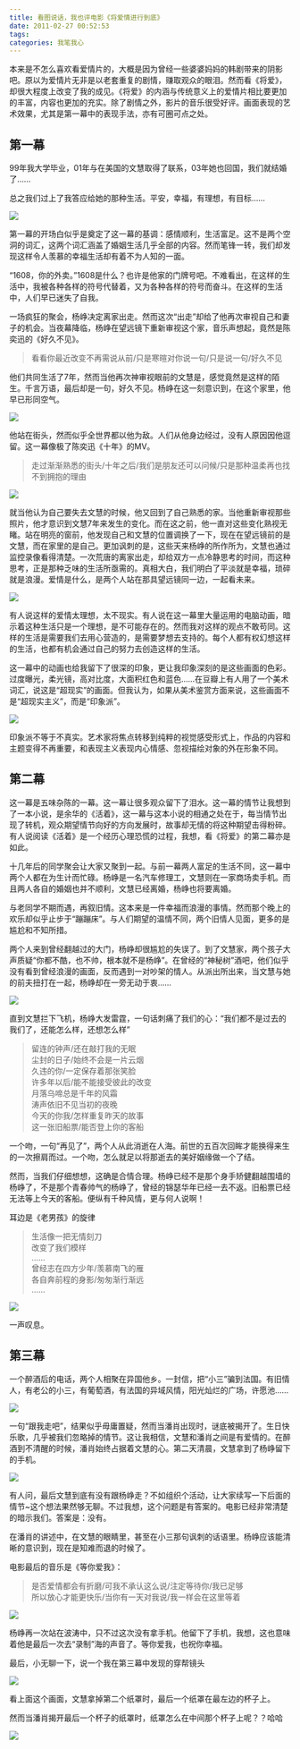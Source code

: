 ```yaml
---
title: 看图说话，我也评电影《将爱情进行到底》
date: 2011-02-27 00:52:53
tags:
categories: 我笔我心
---
```


本来是不怎么喜欢看爱情片的，大概是因为曾经一些婆婆妈妈的韩剧带来的阴影吧。原以为爱情片无非是以老套重复的剧情，赚取观众的眼泪。然而看《将爱》，却很大程度上改变了我的成见。《将爱》的内涵与传统意义上的爱情片相比要更加的丰富，内容也更加的充实。除了剧情之外，影片的音乐很受好评。画面表现的艺术效果，尤其是第一幕中的表现手法，亦有可圈可点之处。
 
## 第一幕

99年我大学毕业，01年与在美国的文慧取得了联系，03年她也回国，我们就结婚了……

总之我们过上了我答应给她的那种生活。平安，幸福，有理想，有目标……

![][pic1]

<!--more-->

第一幕的开场白似乎是奠定了这一幕的基调：感情顺利，生活富足。这不是两个空洞的词汇，这两个词汇涵盖了婚姻生活几乎全部的内容。然而笔锋一转，我们却发现这样令人羡慕的幸福生活却有着不为人知的一面。

“1608，你的外卖。”1608是什么？也许是他家的门牌号吧。不难看出，在这样的生活中，我被各种各样的符号代替着，又为各种各样的符号而奋斗。在这样的生活中，人们早已迷失了自我。

一场疯狂的聚会，杨峥决定离家出走。然而这次“出走”却给了他再次审视自己和妻子的机会。当夜幕降临，杨峥在望远镜下重新审视这个家，音乐声想起，竟然是陈奕迅的《好久不见》。

>看看你最近改变不再需说从前/只是寒暄对你说一句/只是说一句/好久不见

他们共同生活了7年，然而当他再次神审视眼前的文慧是，感觉竟然是这样的陌生。千言万语，最后却是一句，好久不见。杨峥在这一刻意识到，在这个家里，他早已形同空气。

![][pic2]

他站在街头，然而似乎全世界都以他为敌。人们从他身边经过，没有人原因因他逗留。这一幕像极了陈奕迅《十年》的MV。

>走过渐渐熟悉的街头/十年之后/我们是朋友还可以问候/只是那种温柔再也找不到拥抱的理由

![][pic3]
 
就当他认为自己要失去文慧的时候，他又回到了自己熟悉的家。当他重新审视那些照片，他才意识到文慧7年来发生的变化。而在这之前，他一直对这些变化熟视无睹。站在明亮的窗前，他发现自己和文慧的位置调换了一下，现在在望远镜前的是文慧，而在家里的是自己。更加讽刺的是，这些天来杨峥的所作所为，文慧也通过监控录像看得清楚。一次荒唐的离家出走，却给双方一点冷静思考的时间，而这种思考，正是那种乏味的生活所亟需的。真相大白，我们明白了平淡就是幸福，琐碎就是浪漫。爱情是什么，是两个人站在那具望远镜同一边，一起看未来。

![][pic4]
 
有人说这样的爱情太理想，太不现实。有人说在这一幕里大量运用的电脑动画，暗示着这种生活只是一个理想，是不可能存在的。然而我对这样的观点不敢苟同。这样的生活是需要我们去用心营造的，是需要梦想去支持的。每个人都有权幻想这样的生活，也都有机会通过自己的努力去创造这样的生活。

这一幕中的动画也给我留下了很深的印象，更让我印象深刻的是这些画面的色彩。过度曝光，柔光镜，高对比度，大面积红色和蓝色……在豆瓣上有人用了一个美术词汇，说这是“超现实”的画面。但我认为，如果从美术鉴赏方面来说，这些画面不是“超现实主义”，而是“印象派”。

![][pic5]

印象派不等于不真实。艺术家将焦点转移到纯粹的视觉感受形式上，作品的内容和主题变得不再重要，和表现主义表现内心情感、忽视描绘对象的外在形象不同。
 
## 第二幕

这一幕是五味杂陈的一幕。这一幕让很多观众留下了泪水。这一幕的情节让我想到了一本小说，是余华的《活着》，这一幕与这本小说的相通之处在于，每当情节出现了转机，观众期望情节向好的方向发展时，故事却无情的将这种期望击得粉碎。有人说阅读《活着》是一个经历心理恐慌的过程，我想，看《将爱》的第二幕亦是如此。

十几年后的同学聚会让大家又聚到一起。与前一幕两人富足的生活不同，这一幕中两个人都在为生计而忙碌。杨峥是一名汽车修理工，文慧则在一家商场卖手机。而且两人各自的婚姻也并不顺利，文慧已经离婚，杨峥也将要离婚。

与老同学不期而遇，再叙旧情。这本来是一件幸福而浪漫的事情。然而那个晚上的欢乐却似乎止步于“蹦蹦床”。与人们期望的温情不同，两个旧情人见面，更多的是尴尬和不知所措。

两个人来到曾经翻越过的大门，杨峥却很尴尬的失误了。到了文慧家，两个孩子大声质疑“你都不酷，也不帅，根本就不是杨峥”。在曾经的“神秘树”酒吧，他们似乎没有看到曾经浪漫的画面，反而遇到一对吵架的情人。从派出所出来，当文慧与她的前夫扭打在一起，杨峥却在一旁无动于衷……

![][pic6]

直到文慧拦下飞机，杨峥大发雷霆，一句话刺痛了我们的心：“我们都不是过去的我们了，还能怎么样，还想怎么样”

>留连的钟声/还在敲打我的无眠  
>尘封的日子/始终不会是一片云烟  
>久违的你/一定保存着那张笑脸  
>许多年以后/能不能接受彼此的改变  
>月落乌啼总是千年的风霜  
>涛声依旧不见当初的夜晚  
>今天的你我/怎样重复昨天的故事  
>这一张旧船票/能否登上你的客船

一个吻，一句“再见了”，两个人从此消逝在人海。前世的五百次回眸才能换得来生的一次擦肩而过。一个吻，怎么就足以将那逝去的美好姻缘做一个了结。

然而，当我们仔细想想，这确是合情合理。杨峥已经不是那个身手矫健翻越围墙的杨峥了，不是那个青春帅气的杨峥了，曾经的锦瑟华年已经一去不返。旧船票已经无法等上今天的客船。便纵有千种风情，更与何人说啊！

耳边是《老男孩》的旋律

>生活像一把无情刻刀  
>改变了我们模样  
>……  
>曾经志在四方少年/羡慕南飞的雁  
>各自奔前程的身影/匆匆渐行渐远  
>……

![][pic7]

一声叹息。
 
## 第三幕

一个醉酒后的电话，两个人相聚在异国他乡。一封信，把“小三”骗到法国。有旧情人，有老公的小三，有葡萄酒，有法国的异域风情，阳光灿烂的广场，许愿池……

![][pic8]

一句“跟我走吧”，结果似乎毋庸置疑，然而当潘肖出现时，谜底被揭开了。生日快乐歌，几乎被我们忽略掉的情节。这让我相信，文慧和潘肖之间是有爱情的。在醉酒到不清醒的时候，潘肖始终占据着文慧的心。第二天清晨，文慧拿到了杨峥留下的手机。

![][pic9]

有人问，最后文慧到底有没有跟杨峥走？不如组织个活动，让大家续写一下后面的情节~这个想法果然够无聊。不过我想，这个问题是有答案的。电影已经非常清楚的暗示我们。答案是：没有。

在潘肖的讲述中，在文慧的眼睛里，甚至在小三那句讽刺的话语里。杨峥应该能清晰的意识到，现在是知难而退的时候了。

电影最后的音乐是《等你爱我》：

>是否爱情都会有折磨/可我不承认这么说/注定等待你/我已足够  
>所以放心才能更快乐/当你有一天对我说/我一样会在这里等着

![][pic10]

杨峥再一次站在波涛中，只不过这次没有拿手机。他留下了手机，我想，这也意味着他是最后一次去“录制”海的声音了。等你爱我，也祝你幸福。

 
最后，小无聊一下，说一个我在第三幕中发现的穿帮镜头

![][pic11]

看上面这个画面，文慧拿掉第二个纸罩时，最后一个纸罩在最左边的杯子上。

然而当潘肖揭开最后一个杯子的纸罩时，纸罩怎么在中间那个杯子上呢？？哈哈

![][pic12]
 
[pic1]: /images/eternal-moment-1.jpg[pic2]: /images/eternal-moment-2.jpg[pic3]: /images/eternal-moment-3.jpg[pic4]: /images/eternal-moment-4.jpg[pic5]: /images/eternal-moment-5.jpg[pic6]: /images/eternal-moment-6.jpg[pic7]: /images/eternal-moment-7.jpg[pic8]: /images/eternal-moment-8.jpg[pic9]: /images/eternal-moment-9.jpg[pic10]: /images/eternal-moment-10.jpg[pic11]: /images/eternal-moment-11.jpg[pic12]: /images/eternal-moment-12.jpg
